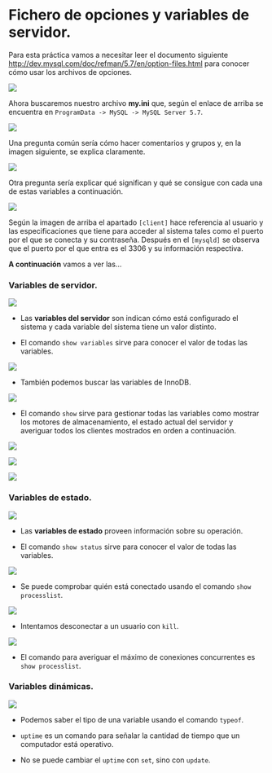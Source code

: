 # Fichero de opciones y variables de servidor.

Para esta práctica vamos a necesitar leer el documento siguiente http://dev.mysql.com/doc/refman/5.7/en/option-files.html para conocer cómo usar los archivos de opciones.

![](./img/1.png)

Ahora buscaremos nuestro archivo **my.ini** que, según el enlace de arriba se encuentra en `ProgramData -> MySQL -> MySQL Server 5.7`.

![](./img/2.png)

Una pregunta común sería cómo hacer comentarios y grupos y, en la imagen siguiente, se explica claramente.

![](./img/3.png)

Otra pregunta sería explicar qué significan y qué se consigue con cada una de estas variables a continuación.

![](./img/4.png)

Según la imagen de arriba el apartado `[client]` hace referencia al usuario y las especificaciones que tiene para acceder al sistema tales como el puerto por el que se conecta y su contraseña. Después en el `[mysqld]` se observa que el puerto por el que entra es el 3306 y su información respectiva.

**A continuación** vamos a ver las...

### Variables de servidor.

![](./img/5.png)

* Las **variables del servidor** son indican cómo está configurado el sistema y cada variable del sistema tiene un valor distinto.

* El comando `show variables` sirve para conocer el valor de todas las variables.

![](./img/8.png)

* También podemos buscar las variables de InnoDB.

![](./img/9.png)

* El comando `show` sirve para gestionar todas las variables como mostrar los motores de almacenamiento, el estado actual del servidor y averiguar todos los clientes mostrados en orden a continuación.

![](./img/10.png)

![](./img/11.png)

![](./img/12.png)

### Variables de estado.

![](./img/6.png)

* Las **variables de estado**  proveen información sobre su operación.

* El comando `show status` sirve para conocer el valor de todas las variables.

![](./img/13.png)

* Se puede comprobar quién está conectado usando el comando `show processlist`.

![](./img/14.png)

* Intentamos desconectar a un usuario con `kill`.

![](./img/15.png)

* El comando para averiguar el máximo de conexiones concurrentes es `show processlist`.

### Variables dinámicas.

![](./img/7.png)

* Podemos saber el tipo de una variable usando el comando `typeof`.

* `uptime` es un comando para señalar la cantidad de tiempo que un computador está operativo.

* No se puede cambiar el `uptime` con `set`, sino con `update`.
